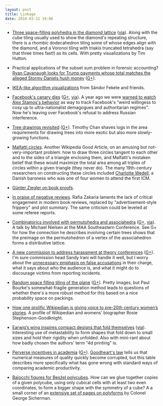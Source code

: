```yaml
---
layout: post
title: Linkage
date: 2018-03-31 19:00
---
```

* [Three space-filling polyhedra in the diamond lattice](https://www.youtube.com/watch?v=ZJJkJDb6N6w) ([via](https://web.archive.org/web/20190210070112/https://plus.google.com/+TimHutton/posts/Ho3tLrAhUNQ)). Along with the cube tiling usually used to show the diamond's repeating structure, there is a rhombic dodecahedron tiling some of whose edges align with the diamond, and a Voronoi tiling with triakis truncated tetrahedra (say that three times fast!) as its cells. With pretty visualizations by Tim Hutton.

* Practical applications of the subset sum problem in forensic accounting? [Ryan Cavanaugh looks for Trump payments whose total matches the alleged Stormy Daniels hush money](https://gist.github.com/RyanCavanaugh/a42ee7f8c4edb540c1b303cf7a7d26e2) ([G+](https://web.archive.org/web/20190210070040/https://plus.google.com/100003628603413742554/posts/eXu8aS5aaaj)).

* [IKEA-like algorithm visualizations](https://idea-instructions.com/) from Sándor Fekete and friends.

* [Facebook's canary dies](https://www.nytimes.com/2018/03/19/technology/facebook-alex-stamos.html) ([G+](https://web.archive.org/web/20190210065955/https://plus.google.com/100003628603413742554/posts/FjtuvxeyDaT), [via](https://www.metafilter.com/172992/Fear-and-Trembling-and-the-Sickness-Unto-Death#7350677)). A year ago we were [warned to watch Alex Stamos's behavior](https://pando.com/2017/01/10/worried-about-facebooks-coziness-trump-keep-eye-what-alex-stamos-does-next/) as way to track Facebook's "weird willingess to cosy up to ultra-nationalist demagogues and authoritarian regimes". Now he's leaving over Facebook's refusal to address Russian interference.

* [Tree drawings revisited](https://arxiv.org/abs/1803.07185) ([G+](https://web.archive.org/web/20190210065910/https://plus.google.com/100003628603413742554/posts/ccKV8AZrb1p)). Timothy Chan shaves logs in the area requirements for drawing trees into more exotic but also more slowly-growing functions.

* [Malfatti circles](https://en.wikipedia.org/wiki/Malfatti_circles). Another Wikipedia Good Article, on an amusing but not-very-important problem: how to draw three circles tangent to each other and to the sides of a triangle enclosing them, and Malfatti's mistaken belief that these would maximize the total area among all triples of circles within a given triangle (they never do). The many 19th-century researchers on constructing these circles included [Charlotte Wedell](https://en.wikipedia.org/wiki/Charlotte_Wedell), a Danish baroness who was one of four women to attend the first ICM.

* [Günter Ziegler on book proofs](https://www.quantamagazine.org/gunter-ziegler-and-martin-aigner-seek-gods-perfect-math-proofs-20180319/).

* [In praise of negative reviews](https://thebaffler.com/alienated/in-praise-of-negative-reviews). Rafia Zakaria laments the lack of critical engagement in modern book reviews, replaced by "advertisement-style frippery" and plot summary. The same criticism could be leveled at some referee reports.

* [Combinatorics involved with permutohedra and associahedra](https://www.youtube.com/watch?time_continue=1&v=k_gYs5uY70A) ([G+](https://web.archive.org/web/20190210065605/https://plus.google.com/100003628603413742554/posts/BqhwQERvZBf), [via](https://web.archive.org/web/20180519004848/https://plus.google.com/+MichaelNelson/posts/bw7hPrw4g3U)). A talk by Michael Nielsen at the MAA Southeastern Conference. See G+ for how the connection he describes involving certain trees shows that the preimage on the permutohedron of a vertex of the associahedron forms a distributive lattice.

* [A new commission to address harassment at theory conferences](https://agtb.wordpress.com/2018/03/26/combating-harassment-in-toc/) ([G+](https://web.archive.org/web/20190210065509/https://plus.google.com/100003628603413742554/posts/emMpzsQuf9t)). I'm sure commission head Sandy Irani will handle it well, but I worry about the [unnecessary emphasis on false accusations](http://theconversation.com/heres-the-truth-about-false-accusations-of-sexual-violence-88049) in their charge, what it says about who the audience is, and what it might do to discourage victims from reporting incidents.

* [Random space filling tiling of the plane](http://paulbourke.net/fractals/randomtile/) ([G+](https://web.archive.org/web/20190210065437/https://plus.google.com/100003628603413742554/posts/fb8BGy41hxG)). Pretty images, but Paul Bourke's somewhat-fragile generation method leads to questions of whether there's a more robust method for this based on a nice probability space on packings.

* [How one prolific Wikipedian is giving voice to pre-20th century women’s stories](https://wikiedu.org/blog/2018/03/28/how-one-prolific-wikipedian-is-giving-voice-to-pre-20th-century-womens-stories/). A profile of Wikipedian and womens' biographer Rosie Stephenson-Goodknight.

* [Earwig’s wing inspires compact designs that fold themselves](https://arstechnica.com/science/2018/03/earwigs-wing-inspires-compact-designs-that-fold-themselves/) ([via](https://web.archive.org/web/20190210065351/https://plus.google.com/105473622219622697310/posts/BzPLgT1qXJK)). Interesting use of metastability to form shapes that fold down to small sizes and hold their rigidity when unfolded. Also with mini-rant about how badly chosen the authors' term "4d printing" is.

* [Perverse incentives in academia](https://svpow.files.wordpress.com/2017/03/edwardsroy2017-table1-perverse-incentives.pdf) ([G+](https://web.archive.org/web/20190210065256/https://plus.google.com/100003628603413742554/posts/jabv2T4dseA)). [Goodheart's law](https://en.wikipedia.org/wiki/Goodhart%27s_law) tells us that numerical measures of quality quickly become corrupted, but this table describes more specifically what has gone wrong with standard ways of comparing academic productivity.

* [Baiocchi figures for Besźel polycubes](https://userpages.monmouth.com/~colonel/besbaiocchi/index.html). How can we glue together copies of a given polycube, using only cubical cells with at least two even coordinates, to form a bigger shape with the symmetry of a cube? A a small corner of an [extensive set of pages on polyforms](https://userpages.monmouth.com/~colonel/polycur.html) by Colonel George Sicherman.